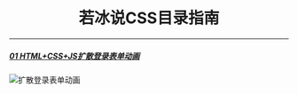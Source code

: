 <h1 align="center" style="text-align:center;">
    若冰说CSS目录指南
</h1>

---

##### [01 HTML+CSS+JS扩散登录表单动画](/若冰说CSS/01-扩散登录表单动画)

![扩散登录表单动画](https://gitee.com/XiaoSaurus_dev/xiaosaurus-drawingbed/raw/master/imgs/01-扩散登录表单动画.gif)


